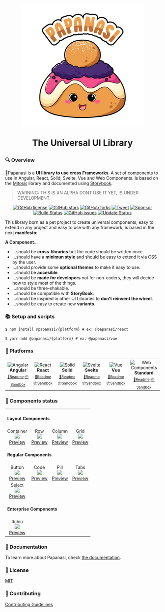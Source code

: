 <h1 align="center">
  <a href="#"><img src="https://raw.githubusercontent.com/CKGrafico/papanasi/main/docs/resources/logo-text.svg"  width="400" alt="Papanasi"></a>
  <p align="center">The Universal UI Library</p>
</h1>

### 🔍 Overview

🥯Papanasi is a **UI library to use cross Frameworks**. A set of components to use in Angular, React, Solid, Svelte, Vue and Web Components. Is based on the [Mitosis](https://github.com/BuilderIO/mitosis) library and documented using [Storybook](https://storybook.js.org/).

> WARNING: THIS IS AN ALPHA DONT USE IT YET, IS UNDER DEVELOPMENT.

<p align="center">
  <a href="https://github.com/CKGrafico/Papanasi/blob/main/LICENSE"><img src="https://img.shields.io/github/license/CKGrafico/Papanasi.svg?logo=creative%20commons&color=8FBFA9&logoColor=FFFFFF" alt="GitHub license" /></a>
  <a href="https://github.com/CKGrafico/Papanasi/network"><img src="https://img.shields.io/github/stars/CKGrafico/Papanasi.svg?logo=verizon&color=4D8C6F" alt="GitHub stars" /></a>
  <a href="https://github.com/CKGrafico/Papanasi/network"><img src="https://img.shields.io/github/forks/CKGrafico/Papanasi.svg?logo=github&color=38A3A5" alt="GitHub forks" /></a>
  <a href="https://twitter.com/CKGrafico"><img src="https://img.shields.io/badge/Tweet-project?logo=twitter&color=00acee&logoColor=FFFFFF" alt="Tweet" /></a>
  <a href="https://github.com/sponsors/CKGrafico"><img src="https://img.shields.io/badge/Support-project?logo=ko-fi&color=ea4aaa&logoColor=FFFFFF" alt="Sponsor" /></a>
  <a href="https://travis-ci.org/CKGrafico/Papanasi"><img src="https://travis-ci.org/CKGrafico/Papanasi.svg?logo=travis&branch=basic" alt="Build Status" /></a>
  <a href="https://github.com/CKGrafico/Papanasi/issues"><img src="https://img.shields.io/github/issues/CKGrafico/Papanasi.svg?logo=codeigniter&logoColor=FFFFFF" alt="GitHub issues" /></a>
  <a href="https://github.com/CKGrafico/Papanasi/releases"><img src="https://img.shields.io/badge/Update%20status-Frequently-009C7C?logo=git&logoColor=FFFFFF" alt="Update Status" /></a>

</p>

This library born as a pet project to create universal components, easy to extend in any project and easy to use with any framework, is based in the next **manifesto**:

**A Component**...
* ...should be **cross-libraries** but the code should be written once.
* ...should have a **minimun style** and should be easy to extend it via CSS by the user.
* ...should provide some  **optional themes** to make it easy to use.
* ...should be **accesible**.
* ...should be **made for developers** not for non-coders, they will decide how to style most of the things.
* ...should be three-shakable.
* ...should be compatible with **StoryBook**.
* ...should be inspired in other UI Libraries to **don't reinvent the wheel**.
* ...should be easy to create new **variants**.

### 📚 Setup and scripts

```shell
$ npm install @papanasi/{platform} # ex: @papanasi/react
```

```shell
$ yarn add @papanasi/{platform} # ex: @papanasi/vue
```

### 🧩 Platforms 
<table align="center">
  <tr>
    <td align="center" width="100">
      <img src="https://raw.githubusercontent.com/gilbarbara/logos/master/logos/angular-icon.svg" width="50" title="Angular"> <br/>
      <strong>Angular</strong> <br/>
      <sub>
        <a href="https://github.com/CKGrafico/papanasi/blob/main/packages/angular/README.md#-setup-and-scripts" target="_blank">📗Readme</a>
        <a href="https://codesandbox.io/s/papanasi-angular-7bzn8h" target="_blank">📦Sandbox</a>
      </sub>
    </td>
    <td align="center" width="100">
      <img src="https://raw.githubusercontent.com/gilbarbara/logos/master/logos/react.svg" width="50" title="React"> <br/>
      <strong>React</strong> <br/>
      <sub>
        <a href="https://github.com/CKGrafico/papanasi/blob/main/packages/react/README.md#-setup-and-scripts" target="_blank">📗Readme</a>
        <a href="https://codesandbox.io/s/papanasi-react-orfn30" target="_blank">📦Sandbox</a>
      </sub>
    </td>
    <td align="center" width="100">
      <img src="https://raw.githubusercontent.com/gilbarbara/logos/master/logos/solidjs-icon.svg" width="50" title="Solid"> <br/>
      <strong>Solid</strong> <br/>
      <sub>
        <a href="https://github.com/CKGrafico/papanasi/blob/main/packages/solid/README.md#-setup-and-scripts" target="_blank">📗Readme</a>
        <a href="https://codesandbox.io/s/papanasi-solid-5y3xb8" target="_blank">📦Sandbox</a>
      </sub>
    </td>
    <td align="center" width="100">
      <img src="https://raw.githubusercontent.com/gilbarbara/logos/master/logos/svelte-icon.svg" width="45" title="Svelte"> <br/>
      <strong>Svelte</strong> <br/>
      <sub>
        <a href="https://github.com/CKGrafico/papanasi/blob/main/packages/svelte/README.md#-setup-and-scripts" target="_blank">📗Readme</a>
        <a href="https://codesandbox.io/s/papanasi-svelte-00ul5x" target="_blank">📦Sandbox</a>
      </sub>
    </td>
    <td align="center" width="100">
      <img src="https://raw.githubusercontent.com/gilbarbara/logos/master/logos/vue.svg" width="50" title="Vue"> <br/>
      <strong>Vue</strong> <br/>
      <sub>
        <a href="https://github.com/CKGrafico/papanasi/blob/main/packages/vue/README.md#-setup-and-scripts" target="_blank">📗Readme</a>
        <a href="https://codesandbox.io/s/papanasi-vue-vygq4m" target="_blank">📦Sandbox</a>
      </sub>
    </td>
    <td align="center" width="100">
      <img src="https://raw.githubusercontent.com/gilbarbara/logos/master/logos/w3c.svg" width="80" title="Web Components"> <br/>
      <strong>Standard</strong> <br/>
      <sub>
        <a href="https://github.com/CKGrafico/papanasi/blob/main/packages/webcomponent/README.md#-setup-and-scripts" target="_blank">📗Readme</a>
        <a href="https://codesandbox.io/s/papanasi-webcomponents-27zsfr" target="_blank">📦Sandbox</a>
      </sub>
    </td>
  </tr>
</table>

### 🔨 Components status

<table align="center">
  <tr>
    <td align="left" colspan="4">
     <h4>Layout Components</h4>
    </td>
  </tr>
  <tr>
    <td align="center">
      Container <br/>
      <img src="https://us-central1-progress-markdown.cloudfunctions.net/progress/100"/><br/>
      <a href="https://papanasi.js.org/?path=/docs/layout-container--default-story">Preview</a>
    </td>
    <td align="center">
      Row <br/>
      <img src="https://us-central1-progress-markdown.cloudfunctions.net/progress/100"/><br/>
      <a href="https://papanasi.js.org/?path=/docs/layout-row--default-story">Preview</a>
    </td>
    <td align="center">
      Column <br/>
      <img src="https://us-central1-progress-markdown.cloudfunctions.net/progress/100"/><br/>
      <a href="https://papanasi.js.org/?path=/docs/layout-column--default-story">Preview</a>
    </td>
    <td align="center">
      Grid <br/>
      <img src="https://us-central1-progress-markdown.cloudfunctions.net/progress/100"/><br/>
      <a href="https://papanasi.js.org/?path=/docs/layout-grid--default-story">Preview</a>
    </td>
  </tr>
  <tr>
    <td  align="left" colspan="4">
     <h4>Regular Components</h4>
    </td>
  </tr>
  <tr>
    <td align="center">
      Button <br/>
      <img src="https://us-central1-progress-markdown.cloudfunctions.net/progress/100"/><br/>
      <a href="https://papanasi.js.org/?path=/docs/components-button--default-story">Preview</a>
    </td>
    <td align="center">
      Code <br/>
      <img src="https://us-central1-progress-markdown.cloudfunctions.net/progress/100"/><br/>
      <a href="https://papanasi.js.org/?path=/docs/components-code--default-story">Preview</a>
    </td>
    <td align="center">
      Pill <br/>
      <img src="https://us-central1-progress-markdown.cloudfunctions.net/progress/100"/><br/>
      <a href="https://papanasi.js.org/?path=/docs/components-pill--default-story">Preview</a>
    </td>
     <td align="center">
      Tabs <br/>
      <img src="https://us-central1-progress-markdown.cloudfunctions.net/progress/0"/><br/>
      <a href="https://papanasi.js.org/?path=/docs/components-tabs--default-story">Preview</a>
    </td>
  </tr>
   <tr>
    <td align="center">
      Select <br/>
      <img src="https://us-central1-progress-markdown.cloudfunctions.net/progress/0"/><br/>
      <a href="https://papanasi.js.org/?path=/docs/components-select--default-story">Preview</a>
    </td>
  </tr>
  <tr>
    <td align="left" colspan="4">
     <h4>Enterprise Components</h4>
    </td>
  </tr>
  <tr>
    <td align="center">
      Itchio <br/>
      <img src="https://us-central1-progress-markdown.cloudfunctions.net/progress/80"/><br/>
      <a href="https://papanasi.js.org/?path=/docs/enterprise-itchio--default-story">Preview</a>
    </td>
  </tr>
</table>

### 📗 Documentation

To learn more about Papanasi, check [the documentation](http://papanasi.js.org/).

### 📃 License

[MIT](http://opensource.org/licenses/MIT)

### 🚀 Contributing

[Contributing Guidelines](https://github.com/CKGrafico/papanasi/blob/main/CONTRIBUTING.md)
